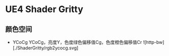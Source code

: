 # UE4 Shader Gritty

## 颜色空间
- YCoCg
YCoCg，亮度Y，色度绿色偏移值Cg，色度橙色偏移值Cr
![http-bw][./ShaderGritty/rgb2ycocg.svg]
